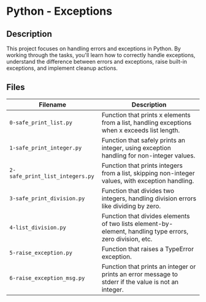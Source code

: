 # Python - Exceptions

## Description
This project focuses on handling errors and exceptions in Python. By working through the tasks, you'll learn how to correctly handle exceptions, understand the difference between errors and exceptions, raise built-in exceptions, and implement cleanup actions.

## Files

| Filename | Description |
|----------|------------|
| `0-safe_print_list.py` | Function that prints x elements from a list, handling exceptions when x exceeds list length. |
| `1-safe_print_integer.py` | Function that safely prints an integer, using exception handling for non-integer values. |
| `2-safe_print_list_integers.py` | Function that prints integers from a list, skipping non-integer values, with exception handling. |
| `3-safe_print_division.py` | Function that divides two integers, handling division errors like dividing by zero. |
| `4-list_division.py` | Function that divides elements of two lists element-by-element, handling type errors, zero division, etc. |
| `5-raise_exception.py` | 	Function that raises a TypeError exception. |
| `6-raise_exception_msg.py` | Function that prints an integer or prints an error message to stderr if the value is not an integer. |